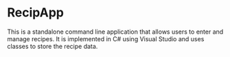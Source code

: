 # RecipApp

This is a standalone command line application that allows users to enter and manage recipes. It is implemented in C# using Visual Studio and uses classes to store the recipe data.
